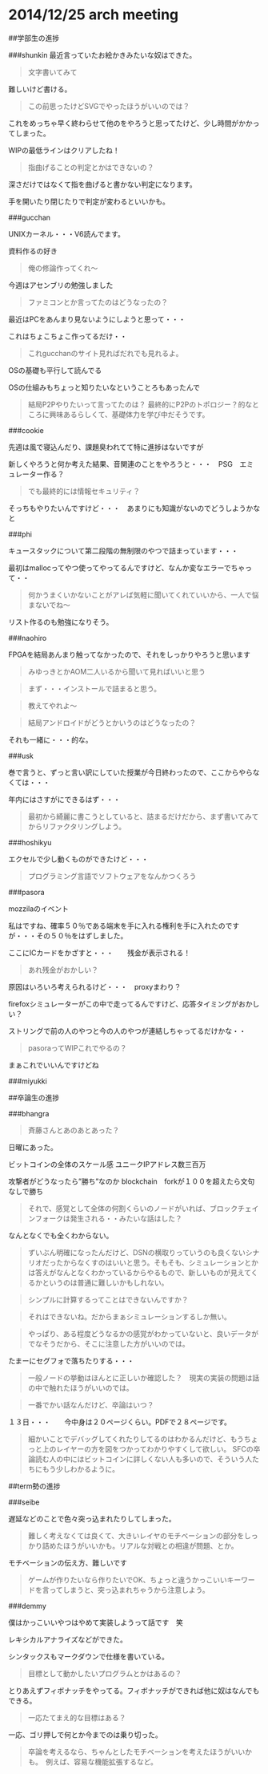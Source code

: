 # 2014/12/25 arch meeting


##学部生の進捗

###shunkin
最近言っていたお絵かきみたいな奴はできた。

>文字書いてみて

難しいけど書ける。

>この前思ったけどSVGでやったほうがいいのでは？

これをめっちゃ早く終わらせて他のをやろうと思ってたけど、少し時間がかかってしまった。

WIPの最低ラインはクリアしたね！

>指曲げることの判定とかはできないの？

深さだけではなくて指を曲げると書かない判定になります。

手を開いたり閉じたりで判定が変わるといいかも。

###gucchan

UNIXカーネル・・・V6読んでます。

資料作るの好き

>俺の修論作ってくれ〜

今週はアセンブリの勉強しました

>ファミコンとか言ってたのはどうなったの？

最近はPCをあんまり見ないようにしようと思って・・・

これはちょこちょこ作ってるだけ・・

>これgucchanのサイト見ればだれでも見れるよ。

OSの基礎も平行して読んでる

OSの仕組みもちょっと知りたいなということろもあったんで

>結局P2Pやりたいって言ってたのは？
>最終的にP2Pのトポロジー？的なところに興味あるらしくて、基礎体力を学び中だそうです。

###cookie

先週は風で寝込んだり、課題臭われてて特に進捗はないですが

新しくやろうと何か考えた結果、音関連のことをやろうと・・・　PSG　エミュレーター作る？

>でも最終的には情報セキュリティ？

そっちもやりたいんですけど・・・　あまりにも知識がないのでどうしようかなと

###phi

キュースタックについて第二段階の無制限のやつで詰まっています・・・

最初はmallocってやつ使ってやってるんですけど、なんか変なエラーでちゃって・・

>何かうまくいかないことがアレば気軽に聞いてくれていいから、一人で悩まないでね〜

リスト作るのも勉強になりそう。

###naohiro

FPGAを結局あんまり触ってなかったので、それをしっかりやろうと思います

>みゆっきとかAOM二人いるから聞いて見ればいいと思う

>まず・・・インストールで詰まると思う。

>教えてやれよ〜

>結局アンドロイドがどうとかいうのはどうなったの？

それも一緒に・・・的な。

###usk

巻で言うと、ずっと言い訳にしていた授業が今日終わったので、ここからやらなくては・・・

年内にはさすがにできるはず・・・

>最初から綺麗に書こうとしていると、詰まるだけだから、まず書いてみてからリファクタリングしよう。

###hoshikyu

エクセルで少し動くものができたけど・・・

>プログラミング言語でソフトウェアをなんかつくろう

###pasora

mozzilaのイベント

私はですね、確率５０％である端末を手に入れる権利を手に入れたのですが・・・その５０％をはずしました。

ここにICカードをかざすと・・・　　残金が表示される！

>あれ残金がおかしい？

原因はいろいろ考えられるけど・・・　proxyまわり？

firefoxシミュレーターがこの中で走ってるんですけど、応答タイミングがおかしい？

ストリングで前の人のやつと今の人のやつが連結しちゃってるだけかな・・

>pasoraってWIPこれでやるの？

まぁこれでいいんですけどね

###miyukki


##卒論生の進捗

###bhangra

>斉藤さんとあのあとあった？

日曜にあった。

ビットコインの全体のスケール感
ユニークIPアドレス数三百万

攻撃者がどうなったら”勝ち”なのか
blockchain　forkが１００を超えたら文句なしで勝ち

>それで、感覚として全体の何割くらいのノードがいれば、ブロックチェインフォークは発生される・・みたいな話はした？

なんとなくでも全くわからない。

>ずいぶん明確になったんだけど、DSNの横取りっていうのも良くないシナリオだったからなくすのはいいと思う。そもそも、シミュレーションとかは答えがなんとなくわかっているからやるもので、新しいものが見えてくるかというのは普通に難しいかもしれない。

>シンプルに計算するってことはできないんですか？

>それはできないね。だからまぁシミュレーションするしか無い。

>やっぱり、ある程度どうなるかの感覚がわかっていないと、良いデータがでなそうだから、そこに注意した方がいいのでは。

たまーにセグフォで落ちたりする・・・

>一般ノードの挙動はほんとに正しいか確認した？　現実の実装の問題は話の中で触れたほうがいいのでは。

>一番でかい話なんだけど、卒論はいつ？

１３日・・・　　今中身は２０ページくらい。PDFで２８ページです。

>細かいことでデバッグしてくれたりしてるのはわかるんだけど、もうちょっと上のレイヤーの方を図をつかってわかりやすくして欲しい。
>SFCの卒論読む人の中にはビットコインに詳しくない人も多いので、そういう人たちにもう少しわかるように。


##term勢の進捗

###seibe

遅延などのことで色々突っ込まれたりしてしまった。

>難しく考えなくては良くて、大きいレイヤのモチベーションの部分をしっかり詰めたほうがいいかも。リアルな対戦との相違が問題、とか。

モチベーションの伝え方、難しいです

>ゲームが作りたいなら作りたいでOK、ちょっと違うかっこいいキーワードを言ってしまうと、突っ込まれちゃうから注意しよう。

###demmy

僕はかっこいいやつはやめて実装しようって話です　笑

レキシカルアナライズなどができた。

シンタックスもマークダウンで仕様を書いている。

>目標として動かしたいプログラムとかはあるの？

とりあえずフィボナッチをやってる。フィボナッチができれば他に奴はなんでもできる。

>一応たてまえ的な目標はある？

一応、ゴリ押しで何とか今までのは乗り切った。

>卒論を考えるなら、ちゃんとしたモチベーションを考えたほうがいいかも。　例えば、容易な機能拡張するなど。